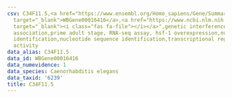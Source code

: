 ```yaml
---
csv: C34F11.5,<a href="https://www.ensembl.org/Homo_sapiens/Gene/Summary?db=core;g=WBGene00016416"
  target="_blank">WBGene00016416</a>,<a href="https://www.ncbi.nlm.nih.gov/pubmed/30894454"
  target="_blank"><i class="fas fa-file"></i></a>",genetic interference,functional
  association,prime adult stage, RNA-seq assay, hsf-1 overexpression,nucleotide sequence
  identification,nucleotide sequence identification,transcriptional regulation,up-regulates
  activity
data_alias: C34F11.5
data_id: WBGene00016416
data_numevidence: 1
data_species: Caenorhabditis elegans
data_taxid: '6239'
title: C34F11.5
---
```

